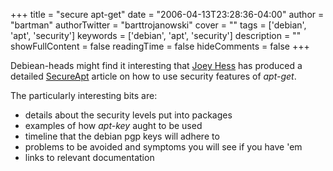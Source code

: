 +++
title = "secure apt-get"
date = "2006-04-13T23:28:36-04:00"
author = "bartman"
authorTwitter = "barttrojanowski"
cover = ""
tags = ['debian', 'apt', 'security']
keywords = ['debian', 'apt', 'security']
description = ""
showFullContent = false
readingTime = false
hideComments = false
+++

Debiean-heads might find it interesting that [Joey Hess](http://kitenet.net/~joey) has produced a 
detailed [SecureApt](http://wiki.debian.org/SecureApt) article on how to use security features
of *apt-get*.

The particularly interesting bits are:

- details about the security levels put into packages
- examples of how *apt-key* aught to be used
- timeline that the debian pgp keys will adhere to
- problems to be avoided and symptoms you will see if you have 'em
- links to relevant documentation 

